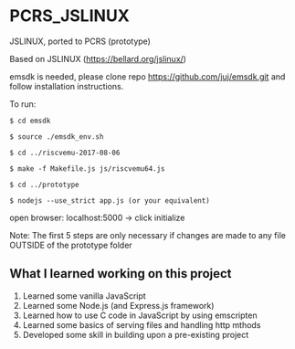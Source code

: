# PCRS_JSLINUX
JSLINUX, ported to PCRS (prototype)

Based on JSLINUX (https://bellard.org/jslinux/)

emsdk is needed, please clone repo https://github.com/juj/emsdk.git and follow installation instructions.

To run:

`$ cd emsdk`

`$ source ./emsdk_env.sh`

`$ cd ../riscvemu-2017-08-06`

`$ make -f Makefile.js js/riscvemu64.js`

`$ cd ../prototype`

`$ nodejs --use_strict app.js (or your equivalent)`

open browser: localhost:5000 -> click initialize

Note: The first 5 steps are only necessary if changes are made to any file OUTSIDE of the prototype folder

What I learned working on this project
---

1. Learned some vanilla JavaScript
2. Learned some Node.js (and Express.js framework)
3. Learned how to use C code in JavaScript by using emscripten
4. Learned some basics of serving files and handling http mthods
5. Developed some skill in building upon a pre-existing project

